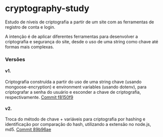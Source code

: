 # cryptography-study
Estudo de níveis de criptografia a partir de um site com as ferramentas de registro de conta e login.

A intenção é de aplicar diferentes ferramentas para desenvolver a criptografia e segurança do site, desde o uso de uma string como chave até formas mais complexas.

### Versões
#### v1.
Criptografia construída a partir do uso de uma string chave (usando mongoose-encryption) e environment variables (usando dotenv), para criptografar a senha do usuário
e esconder a chave de criptografia, respectivamente. [Commit f8150f9](https://github.com/Andre-Gabos/cryptography-study/commit/f8150f961c6c6a3f625fc9154b04bfc8d01b26ce)

#### v2.
Troca do método de chave + variáveis para criptografia por hashing e identificação por comparação do hash, utilizando a extensão no node.js, md5. [Commit 89b96ae](https://github.com/Andre-Gabos/cryptography-study/commit/89b96ae464cf3eea02aa04daf7cfd6e87520a7f1)
